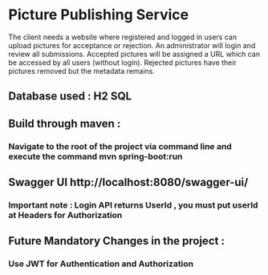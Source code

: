 <h1>Picture Publishing Service</h1>

<p> The client needs a website where registered and logged in users can upload pictures for
acceptance or rejection. An administrator will login and review all submissions.
Accepted pictures will be assigned a URL which can be accessed by all users (without login).
Rejected pictures have their pictures removed but the metadata remains.</p>

<h2>Database used : H2 SQL</h2>
<h2> Build through maven : </h2>
<h3>Navigate to the root of the project via command line and execute the command mvn spring-boot:run
</h3>

<h2>Swagger UI http://localhost:8080/swagger-ui/</h2>

<H3>Important note : Login API returns UserId , you must put userId at Headers for Authorization</H3>

<H2>Future Mandatory Changes in the project : </H2>
<H3>Use JWT for Authentication and Authorization</H3>
